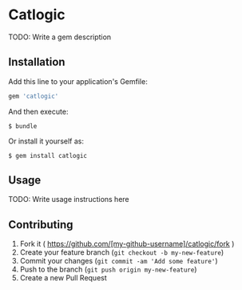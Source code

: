 # Catlogic

TODO: Write a gem description

## Installation

Add this line to your application's Gemfile:

```ruby
gem 'catlogic'
```

And then execute:

    $ bundle

Or install it yourself as:

    $ gem install catlogic

## Usage

TODO: Write usage instructions here

## Contributing

1. Fork it ( https://github.com/[my-github-username]/catlogic/fork )
2. Create your feature branch (`git checkout -b my-new-feature`)
3. Commit your changes (`git commit -am 'Add some feature'`)
4. Push to the branch (`git push origin my-new-feature`)
5. Create a new Pull Request
